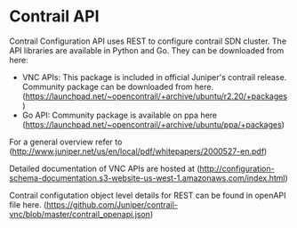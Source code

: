 # Contrail API

Contrail Configuration API uses REST to configure contrail SDN cluster. The API libraries are available in Python and Go. They can be downloaded from here:


* VNC APIs: This package is included in official Juniper's contrail release. Community package can be downloaded from here. (https://launchpad.net/~opencontrail/+archive/ubuntu/r2.20/+packages)
* Go API: Community package is available on ppa here (https://launchpad.net/~opencontrail/+archive/ubuntu/ppa/+packages)

For a general overview refer to (http://www.juniper.net/us/en/local/pdf/whitepapers/2000527-en.pdf)

Detailed documentation of VNC APIs are hosted at (http://configuration-schema-documentation.s3-website-us-west-1.amazonaws.com/index.html)

Contrail configutation object level details for REST can be found in openAPI file here. (https://github.com/Juniper/contrail-vnc/blob/master/contrail_openapi.json)